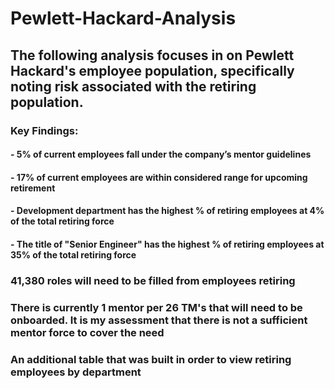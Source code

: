 # Pewlett-Hackard-Analysis

## The following analysis focuses in on Pewlett Hackard's employee population, specifically noting risk associated with the retiring population. 
### Key Findings:
#### - 5% of current employees fall under the company’s mentor guidelines
#### - 17% of current employees are within considered range for upcoming retirement 
#### - Development department has the highest % of retiring employees at 4% of the total retiring force 
#### - The title of "Senior Engineer" has the highest % of retiring employees at 35% of the total retiring force 

### 41,380 roles will need to be filled from employees retiring 
### There is currently 1 mentor per 26 TM's that will need to be onboarded. It is my assessment that there is not a sufficient mentor force to cover the need 

### An additional table that was built in order to view retiring employees by department
 
     
